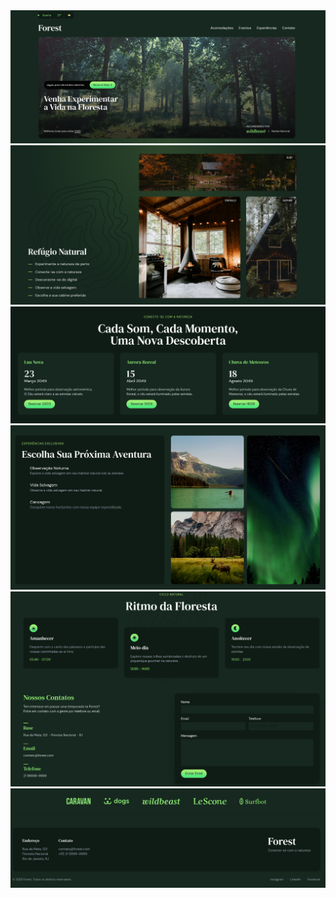 <img src="../screenshots/forest1.png" alt="Projeto Forest" width="600">
<img src="../screenshots/forest2.png" alt="Projeto Forest" width="600">
<img src="../screenshots/forest3.png" alt="Projeto Forest" width="600">
<img src="../screenshots/forest4.png" alt="Projeto Forest" width="600">
<img src="../screenshots/forest5.png" alt="Projeto Forest" width="600">
<img src="../screenshots/forest6.png" alt="Projeto Forest" width="600">